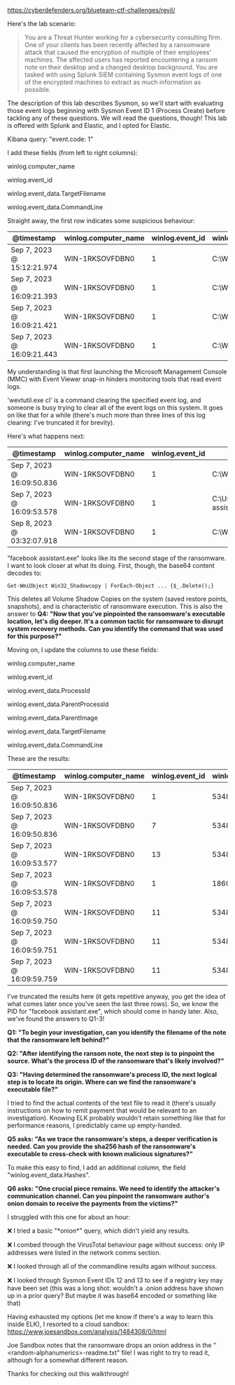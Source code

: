https://cyberdefenders.org/blueteam-ctf-challenges/revil/

Here's the lab scenario:
>You are a Threat Hunter working for a cybersecurity consulting firm. One of your clients has been recently affected by a ransomware attack that caused the encryption of multiple of their employees' machines. The affected users has reported encountering a ransom note on their desktop and a changed desktop background. You are tasked with using Splunk SIEM containing Sysmon event logs of one of the encrypted machines to extract as much information as possible.

The description of this lab describes Sysmon, so we'll start with evaluating those event logs beginning with Sysmon Event ID 1 (Process Create) before tackling any of these questions. We will read the questions, though! This lab is offered with Splunk and Elastic, and I opted for Elastic.

Kibana query: "event.code: 1"

I add these fields (from left to right columns): 

winlog.computer_name

winlog.event_id

winlog.event_data.TargetFilename

winlog.event_data.CommandLine


Straight away, the first row indicates some suspicious behaviour:


| @timestamp                 | winlog.computer_name | winlog.event_id | winlog.event_data.TargetFilename | winlog.event_data.CommandLine                                        |
| -------------------------- | -------------------- | --------------- | --------------------------- | -------------------------------------------------------------------- |
| Sep 7, 2023 @ 15:12:21.974 | WIN-1RKSOVFDBN0      | 1               | C:\Windows\explorer.exe     | "C:\Windows\system32\mmc.exe" "C:\Windows\system32\eventvwr.msc" /s  |
| Sep 7, 2023 @ 16:09:21.393 | WIN-1RKSOVFDBN0      | 1               | C:\Windows\System32\cmd.exe | wevtutil.exe cl "Microsoft-Windows-StorageSpaces-Api/Operational"    |
| Sep 7, 2023 @ 16:09:21.421 | WIN-1RKSOVFDBN0      | 1               | C:\Windows\System32\cmd.exe | wevtutil.exe cl "Microsoft-Windows-StorageSpaces-Driver/Diagnostic"  |
| Sep 7, 2023 @ 16:09:21.443 | WIN-1RKSOVFDBN0      | 1               | C:\Windows\System32\cmd.exe | wevtutil.exe cl "Microsoft-Windows-StorageSpaces-Driver/Operational" |

My understanding is that first launching the Microsoft Management Console (MMC) with Event Viewer snap-in hinders monitoring tools that read event logs.


'wevtutil.exe cl' is a command clearing the specified event log, and someone is busy trying to clear all of the event logs on this system. It goes on like that for a while (there's much more than three lines of this log clearing: I've truncated it for brevity).


Here's what happens next:

| @timestamp              | winlog.computer_name | winlog.event_id | winlog.event_data.TargetFilename                         | winlog.event_data.CommandLine                                                                                                                                                          |
|-------------------------|----------------------|-----------------|----------------------------------------------------------|----------------------------------------------------------------------------------------------------------------------------------------------------------------------------------------|
| Sep 7, 2023 @ 16:09:50.836 | WIN-1RKSOVFDBN0    | 1               | C:\Windows\explorer.exe                                  | "C:\Users\Administrator\Downloads\facebook assistant.exe"                                                                                                                              |
| Sep 7, 2023 @ 16:09:53.578 | WIN-1RKSOVFDBN0    | 1               | C:\Users\Administrator\Downloads\facebook assistant.exe  | powershell -e RwBlAHQALQBXAG0AaQBPAGIAagBlAGMAdAAgAFcAaQBuADMAMgBfAFMAaABhAGQAbwB3AGMAbwBwAHkAIAB8ACAARgBvAHIARQBhAGMAaAAtAE8AYgBqAGUAYwB0ACAAewAkAF8ALgBEAGUAbABlAHQAZQAoACkAOwB9AA== |
| Sep 8, 2023 @ 03:32:07.918 | WIN-1RKSOVFDBN0    | 1               | C:\Windows\System32\taskhostw.exe                        |                                                                                                                                                                                        |

"facebook assistant.exe" looks like its the second stage of the ransomware. I want to look closer at what its doing. First, though, the base64 content decodes to: 

```
Get-WmiObject Win32_Shadowcopy | ForEach-Object ... {$_.Delete();}
```

This deletes all Volume Shadow Copies on the system (saved restore points, snapshots), and is characteristic of ransomware execution. This is also the answer to **Q4: "Now that you've pinpointed the ransomware's executable location, let's dig deeper. It's a common tactic for ransomware to disrupt system recovery methods. Can you identify the command that was used for this purpose?"**

Moving on, I update the columns to use these fields:

winlog.computer_name

winlog.event_id

winlog.event_data.ProcessId

winlog.event_data.ParentProcessId

winlog.event_data.ParentImage

winlog.event_data.TargetFilename

winlog.event_data.CommandLine


These are the results:

| @timestamp                 | winlog.computer_name | winlog.event_id | winlog.event_data.ProcessId | winlog.event_data.ParentProcessId | winlog.event_data.ParentImage                           | winlog.event_data.TargetFilename                                                                                                                                                       | winlog.event_data.CommandLine                             |
| -------------------------- | -------------------- | --------------- | --------------------------- | --------------------------------- | ------------------------------------------------------- | -------------------------------------------------------------------------------------------------------------------------------------------------------------------------------------- | --------------------------------------------------------- |
| Sep 7, 2023 @ 16:09:50.836 | WIN-1RKSOVFDBN0      | 1               | 5348                        | 244                               | C:\Windows\explorer.exe                                 | -                                                                                                                                                                                      | "C:\Users\Administrator\Downloads\facebook assistant.exe" |
| Sep 7, 2023 @ 16:09:50.836 | WIN-1RKSOVFDBN0      | 7               | 5348                        | -                                 | -                                                       | -                                                                                                                                                                                      | -                                                         |
| Sep 7, 2023 @ 16:09:53.577 | WIN-1RKSOVFDBN0      | 13              | 5348                        | -                                 | -                                                       | -                                                                                                                                                                                      | -                                                         |
| Sep 7, 2023 @ 16:09:53.578 | WIN-1RKSOVFDBN0      | 1               | 1860                        | 5348                              | C:\Users\Administrator\Downloads\facebook assistant.exe | powershell -e RwBlAHQALQBXAG0AaQBPAGIAagBlAGMAdAAgAFcAaQBuADMAMgBfAFMAaABhAGQAbwB3AGMAbwBwAHkAIAB8ACAARgBvAHIARQBhAGMAaAAtAE8AYgBqAGUAYwB0ACAAewAkAF8ALgBEAGUAbABlAHQAZQAoACkAOwB9AA== |                                                           |
| Sep 7, 2023 @ 16:09:59.750 | WIN-1RKSOVFDBN0      | 11              | 5348                        | -                                 | -                                                       | C:\Users\Default\5uizv5660t-readme.txt                                                                                                                                                 | -                                                         |
| Sep 7, 2023 @ 16:09:59.751 | WIN-1RKSOVFDBN0      | 11              | 5348                        | -                                 | -                                                       | C:\Users\Public\5uizv5660t-readme.txt                                                                                                                                                  | -                                                         |
| Sep 7, 2023 @ 16:09:59.759 | WIN-1RKSOVFDBN0      | 11              | 5348                        | -                                 | -                                                       | C:\Users\Administrator\Desktop\5uizv5660t-readme.txt                                                                                                                                   | -                                                         |

I've truncated the results here (it gets repetitive anyway, you get the idea of what comes later once you've seen the last three rows). So, we know the PID for "facebook assistant.exe", which should come in handy later. Also, we've found the answers to Q1-3! 

**Q1: "To begin your investigation, can you identify the filename of the note that the ransomware left behind?"**

**Q2: "After identifying the ransom note, the next step is to pinpoint the source. What's the process ID of the ransomware that's likely involved?"**

**Q3: "Having determined the ransomware's process ID, the next logical step is to locate its origin. Where can we find the ransomware's executable file?"**

I tried to find the actual contents of the text file to read it (there's usually instructions on how to remit payment that would be relevant to an investigation). Knowing ELK probably wouldn't retain something like that for performance reasons, I predictably came up empty-handed.

**Q5 asks: "As we trace the ransomware's steps, a deeper verification is needed. Can you provide the sha256 hash of the ransomware's executable to cross-check with known malicious signatures?"**


To make this easy to find, I add an additional column, the field "winlog.event_data.Hashes".


**Q6 asks: "One crucial piece remains. We need to identify the attacker's communication channel. Can you pinpoint the ransomware author's onion domain to receive the payments from the victims?"**


I struggled with this one for about an hour: 

❌ I tried a basic "\*onion\*" query, which didn't yield any results. 

❌ I combed through the VirusTotal behaviour page without success: only IP addresses were listed in the network comms section.

❌ I looked through all of the commandline results again without success. 

❌ I looked through Sysmon Event IDs 12 and 13 to see if a registry key may have been set (this was a long shot: wouldn't a .onion address have shown up in a prior query? But maybe it was base64 encoded or something like that)


Having exhausted my options (let me know if there's a way to learn this inside ELK), I resorted to a cloud sandbox: https://www.joesandbox.com/analysis/1484308/0/html

Joe Sandbox notes that the ransomware drops an onion address in the "\<random-alphanumerics\>-readme.txt" file! I was right to try to read it, although for a somewhat different reason.

Thanks for checking out this walkthrough!
